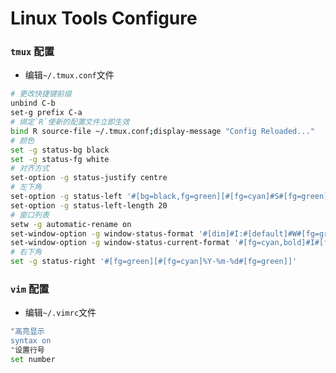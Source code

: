 # Linux Tools Configure

### `tmux` 配置

+ 编辑`~/.tmux.conf`文件
```bash
# 更改快捷键前缀
unbind C-b
set-g prefix C-a
# 绑定`R`使新的配置文件立即生效
bind R source-file ~/.tmux.conf;display-message "Config Reloaded..."
# 颜色
set -g status-bg black
set -g status-fg white
# 对齐方式
set-option -g status-justify centre
# 左下角
set-option -g status-left '#[bg=black,fg=green][#[fg=cyan]#S#[fg=green]]'
set-option -g status-left-length 20
# 窗口列表
setw -g automatic-rename on
set-window-option -g window-status-format '#[dim]#I:#[default]#W#[fg=grey,dim]'
set-window-option -g window-status-current-format '#[fg=cyan,bold]#I#[fg=blue]:#[fg=cyan]#W#[fg=dim]'
# 右下角
set -g status-right '#[fg=green][#[fg=cyan]%Y-%m-%d#[fg=green]]'
```

### `vim` 配置

+ 编辑`~/.vimrc`文件
```bash
"高亮显示
syntax on
"设置行号
set number

```

